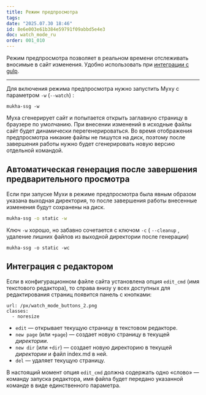 ```yaml
---
title: Режим предпросмотра
tags:
date: "2025.07.30 18:46"
id: 8e6e003e61b384e59791f09abbd5e4e3
doc: watch_mode_ru
order: 001_010
---
```


Режим предпросмотра позволяет в реальном времени отслеживать вносимые в сайт изменения.
Удобно использовать при [интеграции с gulp](/+doc:gulp_ru).

---

Для включения режима предпросмотра нужно запустить Муху с параметром `-w` (`--watch`) :

```shell
mukha-ssg -w
```

Муха сгенерирует сайт и попытается открыть заглавную страницу в браузере по умолчанию. При внесении
изменений в исходные файлы сайт будет динамически перегенерироваться. Во время отображения предпросмотра
никакие файлы не пишутся на диск, поэтому после завершения работы нужно будет сгенерировать новую
версию отдельной командой.

## Автоматическая генерация после завершения предварительного просмотра

Если при запуске Мухи в режиме предпросмотра была явным образом указана выходная директория, то
после завершения работы внесенные изменения будут сохранены на диск.

```bash
mukha-ssg -o static -w
```

Ключ `-w` хорошо, но забавно сочетается с ключом `-c` ( `--cleanup` , удаление лишних файлов из выходной директории после генерации)

```shell
mukha-ssg -o static -wc
```

## Интеграция с редактором

Если в конфигурационном файле сайта установлена опция `edit_cmd` (имя текстового редактора), то справа внизу
у всех доступных для редактирования страниц появится панель с кнопками:

```@image
url: /px/watch_mode_buttons_2.png
classes:
  - noresize
```

- `edit` — открывает текущую страницу в текстовом редакторе.
- `new page` (или `+page`) — создает новую страницу в текущей _директории_.
- `new dir` (или `+dir`) — создает новую директорию в текущей _директории_ и файл index.md в ней.
- `del` — удаляет текущую страницу.

В настоящий момент опция `edit_cmd` должна содержать одно «слово» — команду запуска редактора, имя файла будет передано
указанной команде в виде единственного параметра.
